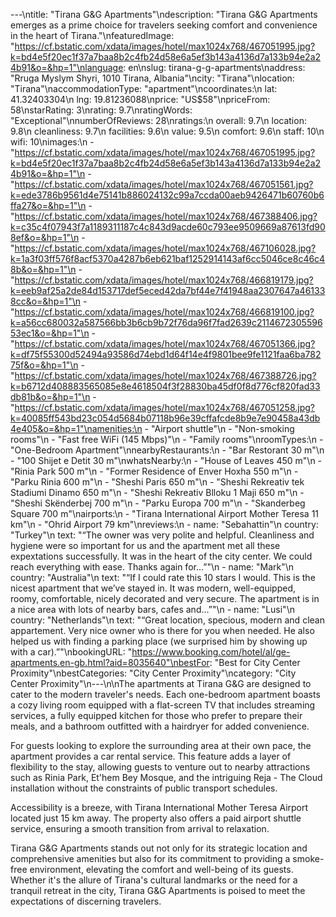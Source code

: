 ---\ntitle: "Tirana G&G Apartments"\ndescription: "Tirana G&G Apartments emerges as a prime choice for travelers seeking comfort and convenience in the heart of Tirana."\nfeaturedImage: "https://cf.bstatic.com/xdata/images/hotel/max1024x768/467051995.jpg?k=bd4e5f20ec1f37a7baa8b2c4fb24d58e6a5ef3b143a4136d7a133b94e2a24b91&o=&hp=1"\nlanguage: en\nslug: tirana-g-g-apartments\naddress: "Rruga Myslym Shyri, 1010 Tirana, Albania"\ncity: "Tirana"\nlocation: "Tirana"\naccommodationType: "apartment"\ncoordinates:\n  lat: 41.32403304\n  lng: 19.81236088\nprice: "US$58"\npriceFrom: 58\nstarRating: 3\nrating: 9.7\nratingWords: "Exceptional"\nnumberOfReviews: 28\nratings:\n  overall: 9.7\n  location: 9.8\n  cleanliness: 9.7\n  facilities: 9.6\n  value: 9.5\n  comfort: 9.6\n  staff: 10\n  wifi: 10\nimages:\n  - "https://cf.bstatic.com/xdata/images/hotel/max1024x768/467051995.jpg?k=bd4e5f20ec1f37a7baa8b2c4fb24d58e6a5ef3b143a4136d7a133b94e2a24b91&o=&hp=1"\n  - "https://cf.bstatic.com/xdata/images/hotel/max1024x768/467051561.jpg?k=ede3786b9561d4e75141b886024132c99a7ccda00aeb9426471b60760b6ffa27&o=&hp=1"\n  - "https://cf.bstatic.com/xdata/images/hotel/max1024x768/467388406.jpg?k=c35c4f07943f7a1189311187c4c843d9acde60c793ee9509669a87613fd908ef&o=&hp=1"\n  - "https://cf.bstatic.com/xdata/images/hotel/max1024x768/467106028.jpg?k=1a3f03ff576f8acf5370a4287b6eb621baf1252914143af6cc5046ce8c46c48b&o=&hp=1"\n  - "https://cf.bstatic.com/xdata/images/hotel/max1024x768/466819179.jpg?k=eeb9af25a2de84d153717def5eced42da7bf44e7f41948aa2307647a461338cc&o=&hp=1"\n  - "https://cf.bstatic.com/xdata/images/hotel/max1024x768/466819100.jpg?k=a56cc680032a587566bb3b6cb9b72f76da96f7fad2639c211467230559653ec1&o=&hp=1"\n  - "https://cf.bstatic.com/xdata/images/hotel/max1024x768/467051366.jpg?k=df75f55300d52494a93586d74ebd1d64f14e4f9801bee9fe1121faa6ba78275f&o=&hp=1"\n  - "https://cf.bstatic.com/xdata/images/hotel/max1024x768/467388726.jpg?k=b6712d408883565085e8e4618504f3f28830ba45df0f8d776cf820fad33db81b&o=&hp=1"\n  - "https://cf.bstatic.com/xdata/images/hotel/max1024x768/467051258.jpg?k=40085ff543bd23c054d5684b07118b96e39cffafcde8b9e7e90458a43db4e405&o=&hp=1"\namenities:\n  - "Airport shuttle"\n  - "Non-smoking rooms"\n  - "Fast free WiFi (145 Mbps)"\n  - "Family rooms"\nroomTypes:\n  - "One-Bedroom Apartment"\nnearbyRestaurants:\n  - "Bar Restorant 30 m"\n  - "100 Shijet e Detit 30 m"\nwhatsNearby:\n  - "House of Leaves 450 m"\n  - "Rinia Park 500 m"\n  - "Former Residence of Enver Hoxha 550 m"\n  - "Parku Rinia 600 m"\n  - "Sheshi Paris 650 m"\n  - "Sheshi Rekreativ tek Stadiumi Dinamo 650 m"\n  - "Sheshi Rekreativ Blloku 1 Maji 650 m"\n  - "Sheshi Skënderbej 700 m"\n  - "Parku Europa 700 m"\n  - "Skanderbeg Square 700 m"\nairports:\n  - "Tirana International Airport Mother Teresa 11 km"\n  - "Ohrid Airport 79 km"\nreviews:\n  - name: "Sebahattin"\n    country: "Turkey"\n    text: "“The owner was very polite and helpful. Cleanliness and hygiene were so important for us and the apartment met all these expextations successfully. It was in the heart of the city center. We could reach everything with ease. Thanks again for...”"\n  - name: "Mark"\n    country: "Australia"\n    text: "“If I could rate this 10 stars I would. This is the nicest apartment that we’ve stayed in. It was modern, well-equipped, roomy, comfortable, nicely decorated and very secure. The apartment is in a nice area with lots of nearby bars, cafes and...”"\n  - name: "Lusi"\n    country: "Netherlands"\n    text: "“Great location, specious, modern and clean appartement. Very nice owner who is there for you when needed. He also helped us with finding a parking place (we surprised him by showing up with a car).”"\nbookingURL: "https://www.booking.com/hotel/al/ge-apartments.en-gb.html?aid=8035640"\nbestFor: "Best for City Center Proximity"\nbestCategories: "City Center Proximity"\ncategory: "City Center Proximity"\n---\n\nThe apartments at Tirana G&G are designed to cater to the modern traveler's needs. Each one-bedroom apartment boasts a cozy living room equipped with a flat-screen TV that includes streaming services, a fully equipped kitchen for those who prefer to prepare their meals, and a bathroom outfitted with a hairdryer for added convenience.

For guests looking to explore the surrounding area at their own pace, the apartment provides a car rental service. This feature adds a layer of flexibility to the stay, allowing guests to venture out to nearby attractions such as Rinia Park, Et'hem Bey Mosque, and the intriguing Reja - The Cloud installation without the constraints of public transport schedules.

Accessibility is a breeze, with Tirana International Mother Teresa Airport located just 15 km away. The property also offers a paid airport shuttle service, ensuring a smooth transition from arrival to relaxation.

Tirana G&G Apartments stands out not only for its strategic location and comprehensive amenities but also for its commitment to providing a smoke-free environment, elevating the comfort and well-being of its guests. Whether it's the allure of Tirana's cultural landmarks or the need for a tranquil retreat in the city, Tirana G&G Apartments is poised to meet the expectations of discerning travelers.
